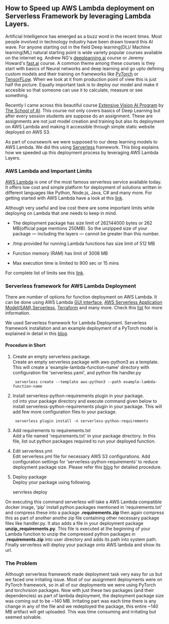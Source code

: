 ## How to Speed up AWS Lambda deployment on Serverless Framework by leveraging Lambda Layers.

Artificial Intelligence has emerged as a buzz word in the recent times. Most people involved in technology industry have been drawn toward this AI wave. For anyone starting out in the field Deep learning(DL)/ Machine learning(ML) natural starting point is wide variety popular courses available on the internet eg. Andrew NG's [deeplearning.ai](https://www.coursera.org/specializations/deep-learning) course or Jeremy Howard's [fast.ai](https://course.fast.ai) course. A common theme among these courses is they start with basics of Neural networks and deep learning and go upto defining custom models and their training on frameworks like [PyTorch]() or [TensorFLow](). When we look at it from production point of view this is just half the picture. Equally important task is to deploy our model and make it accesible so that someone can use it to calculate, measure or see something. 

Recently I came across this beautiful course [Extensive Vision AI Program](https://theschoolof.ai/#programs) by [The School of AI](https://theschoolof.ai/). This course not only covers basics of Deep Learning but after every session students are suppose do an assignment. These are assignments are not just model creation and training but also its deployment on AWS Lambda and making it accessible through simple static website deployed on AWS S3. 

As part of coursework we were supposed to our deep learning models to AWS Lambda. We did this using [Serverless](https://www.serverless.com/) framework. This blog explains how we speeded up this deployment process by leveraging AWS Lambda Layers. 

### AWS Lambda and Important Limits

[AWS Lambda](https://aws.amazon.com/lambda/) is one of the most famous serverless service available today. It offers low cost and simple platform for deployment of solutions written in different languages like Python, Node.js, Java, C# and many more. For getting started with AWS Lambda have a look at this [link](https://docs.aws.amazon.com/lambda/latest/dg/getting-started.html).

Although very useful and low cost there are some important limits while deploying on Lambda that one needs to keep in mind.

- The deployment package has size limit of 262144000 bytes or 262 MB(official page mentions 250MB). So the unzipped size of your package — including the layers — cannot be greater than this number.

- /tmp provided for running Lambda functions has size limit of 512 MB

- Function memory (RAM) has limit of 3008 MB

- Max execution time is limited to 900 sec or 15 mins

For complete list of limits see this [link](https://docs.aws.amazon.com/lambda/latest/dg/gettingstarted-limits.html). 

### Serverless framework for AWS Lambda Deployment  

There are number of options for function deployment on AWS Lambda. It can be done using AWS Lambda [GUI interface](https://docs.aws.amazon.com/lambda/latest/dg/getting-started.html), [AWS Serverless Application Model(SAM)](https://lumigo.io/aws-serverless-ecosystem/aws-serverless-application-model/),[Serverless](https://www.serverless.com/), [Terraform](https://lumigo.io/aws-lambda-deployment/aws-lambda-terraform/) and many more. Check this [list](https://lumigo.io/aws-lambda-deployment/) for more information.

We used Serverless framework for Lambda Deployment. Serverless framework installation and an example deployment of a PyTorch model is explained in detail in this [blog](https://towardsdatascience.com/scaling-machine-learning-from-zero-to-hero-d63796442526).

#### Procedure in Short

1. Create an empty serverless package.  
Create an empty serverless package with aws-python3 as a template. This will create a 'example-lambda-function-name' directory with configuration file 'serverless.yaml', and python file handler.py


        serverless create --template aws-python3 --path example-lambda-function-name
        
2. Install serverless-python-requirements plugin in your package.  
cd into your package directory and execute command given below to install serverless-python-requirements plugin in your package. This will add few more configuration files to your package.

        serverless plugin install -n serverless-python-requirements

3. Add requirements to requirements.txt  
Add a file named 'requirements.txt' in your package directory. In this file, list out python packages required to run your deployed function.

4. Edit serverless.yml  
Edit serverless.yml file for necessary AWS S3 configurations. Add configuration settings for 'serverless-python-requirements' to reduce deployment package size. Please refer this [blog](https://towardsdatascience.com/scaling-machine-learning-from-zero-to-hero-d63796442526) for detailed procedure.

5. Deploy package  
Deploy your package using following. 

      servrless deploy
      
On executing this command serverless will take a AWS Lambda compatible docker image, 'pip' install python packages mentioned in 'requirements.txt' and compress these into a package **.requirements.zip** then again compress this as part of another anothe zip file containing other necessary package files like handler.py. It also adds a file in your deployment package **unzip_requirements.py**. This file is executed at the beginning of your Lambda function to unzip the compressed python packages in **.requirements.zip** into user directory and adds its path into system path. Finally serverless will deploy your package onto AWS lambda and show its url. 

### The Problem

Although serverless framework made deployment task very easy for us but we faced one irritating issue.  Most of our assignment deployments were on PyTorch framework, so in all of our deployments we were using PyTorch and torchvision packages. Now with just these two packages (and their dependencies) as part of lambda deployment, the deployment package size was coming out to be ~140 MB. Irritating part was each time there is any change in any of the file and we redeployed the package, this entire ~140 MB artifact will get uploaded. This was time consuming and irritating but seemed solvable.









